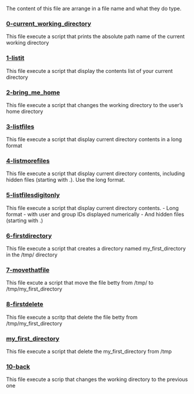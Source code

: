 The content of this file are arrange in a file name and what they do type.

### [0-current_working_directory](0-current_working_directory)
This file execute a script that prints the absolute path name of the current working directory

### [1-listit](1-listit)
This file execute a script that display the contents list of your current directory

### [2-bring_me_home](2-bring_me_home)
This file execute a script that changes the working directory to the user’s home directory

### [3-listfiles](3-listfiles)
This file execute a script that display current directory contents in a long format

### [4-listmorefiles](4-listmorefiles)
This file execute a script that display current directory contents, including hidden files (starting with .). Use the long format.

### [5-listfilesdigitonly](5-listfilesdigitonly)
This file execute a script that display current directory contents.
     - Long format
     - with user and group IDs displayed numerically
     - And hidden files (starting with .)

### [6-firstdirectory](6-firstdirectory)
This file execute a script that creates a directory named my_first_directory in the /tmp/ directory

### [7-movethatfile](7-movethatfile)
This file excute a script that move the file betty from /tmp/ to /tmp/my_first_directory

### [8-firstdelete](8-firstdelete)
This file execute a scritp that delete the file betty from /tmp/my_first_directory

### [my_first_directory](my_first_directory)
This file execute a script that delete the my_first_directory from /tmp

### [10-back](10-back)
This file execute a scrip that changes the working directory to the previous one